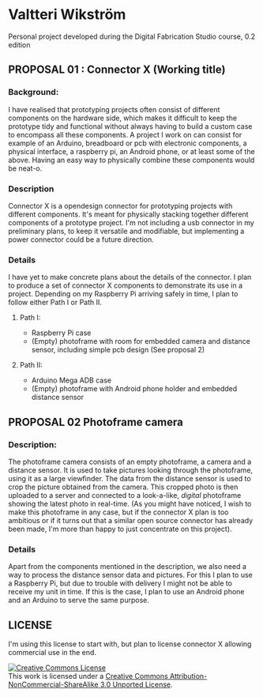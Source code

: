 # Valtteri Wikström

Personal project developed during the Digital Fabrication Studio course, 0.2 edition

## PROPOSAL 01 : Connector X (Working title)
### Background:
I have realised that prototyping projects often consist of different components on the hardware side, which makes it difficult to keep the prototype tidy and functional without always having to build a custom case to encompass all these components. A project I work on can consist for example of an Arduino, breadboard or pcb with electronic components, a physical interface, a raspberry pi, an Android phone, or at least some of the above. Having an easy way to physically combine these components would be neat-o.

### Description
Connector X is a opendesign connector for prototyping projects with different components. It's meant for physically stacking together different components of a prototype project. I'm not including a usb connector in my preliminary plans, to keep it versatile and modifiable, but implementing a power connector could be a future direction.

### Details
I have yet to make concrete plans about the details of the connector. I plan to produce a set of connector X components to demonstrate its use in a project. Depending on my Raspberry Pi arriving safely in time, I plan to follow either Path I or Path II.

1. Path I:
	* Raspberry Pi case
	* (Empty) photoframe with room for embedded camera and distance sensor, including simple pcb design (See proposal 2)

2. Path II:
	* Arduino Mega ADB case
	* (Empty) photoframe with Android phone holder and embedded distance sensor


## PROPOSAL 02 Photoframe camera
### Description:
The photoframe camera consists of an empty photoframe, a camera and a distance sensor. It is used to take pictures looking through the photoframe, using it as a large viewfinder. The data from the distance sensor is used to crop the picture obtained from the camera. This cropped photo is then uploaded to a server and connected to a look-a-like, _digital_ photoframe showing the latest photo in real-time. (As you might have noticed, I wish to make this photoframe in any case, but if the connector X plan is too ambitious or if it turns out that a similar open source connector has already been made, I'm more than happy to just concentrate on this project).

### Details
Apart from the components mentioned in the description, we also need a way to process the distance sensor data and pictures. For this I plan to use a Raspberry Pi, but due to trouble with delivery I might not be able to receive my unit in time. If this is the case, I plan to use an Android phone and an Arduino to serve the same purpose.


## LICENSE
I'm using this license to start with, but plan to license connector X allowing commercial use in the end.

<a rel="license" href="http://creativecommons.org/licenses/by-nc-sa/3.0/deed.en_US"><img alt="Creative Commons License" style="border-width:0" src="http://i.creativecommons.org/l/by-nc-sa/3.0/88x31.png" /></a><br />This work is licensed under a <a rel="license" href="http://creativecommons.org/licenses/by-nc-sa/3.0/deed.en_US">Creative Commons Attribution-NonCommercial-ShareAlike 3.0 Unported License</a>.